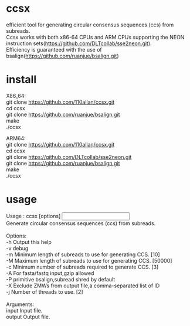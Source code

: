 # ccsx
efficient tool for generating  circular consensus sequences (ccs) from subreads. <br>
Ccsx works with both x86-64 CPUs and ARM CPUs supporting the NEON instruction sets(https://github.com/DLTcollab/sse2neon.git).  <br>
Efficiency is guaranteed with the use of bsalign(https://github.com/ruanjue/bsalign.git) <br>


# install
X86_64: <br>
git clone https://github.com/110allan/ccsx.git <br>
cd ccsx <br>
git clone  https://github.com/ruanjue/bsalign.git <br>
make <br>
./ccsx<br>

ARM64:<br>
git clone https://github.com/110allan/ccsx.git <br>
cd ccsx <br>
git clone https://github.com/DLTcollab/sse2neon.git <br>
git clone  https://github.com/ruanjue/bsalign.git <br>
make <br>
./ccsx<br>

# usage
Usage  : ccsx  [options] <INPUT> <OUTPUT> <br>
Generate circular consensus sequences (ccs) from subreads.<br>
<br>
Options:<br>
-h             Output this help <br>
-v             debug <br>
-m     <int>   Minimum length of subreads to use for generating CCS. [10] <br>
-M     <int>   Maximum length of subreads to use for generating CCS. [50000] <br>
-c     <int>   Minimum number of subreads required to generate CCS. [3] <br>
-A             For fasta/fastq input,gzip allowed  <br>
-P             primitive bsalign,subread shred by default <br>
-X	<str>   Exclude ZMWs from output file,a comma-separated list of ID <br>
-j     <int>   Number of threads to use. [2] <br>
<br>
Arguments:<br>
input          Input file.<br>
output         Output file.<br>


